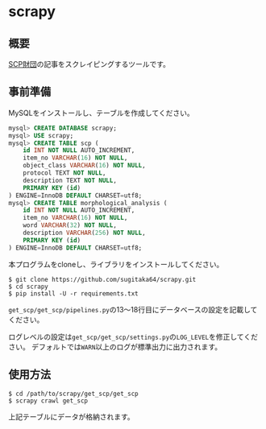 # scrapy

## 概要

[SCP財団](http://ja.scp-wiki.net/)の記事をスクレイピングするツールです。

## 事前準備

MySQLをインストールし、テーブルを作成してください。

```sql
mysql> CREATE DATABASE scrapy;
mysql> USE scrapy;
mysql> CREATE TABLE scp (
    id INT NOT NULL AUTO_INCREMENT,
    item_no VARCHAR(16) NOT NULL,
    object_class VARCHAR(16) NOT NULL,
    protocol TEXT NOT NULL,
    description TEXT NOT NULL,
    PRIMARY KEY (id)
) ENGINE=InnoDB DEFAULT CHARSET=utf8;
mysql> CREATE TABLE morphological_analysis (
    id INT NOT NULL AUTO_INCREMENT,
    item_no VARCHAR(16) NOT NULL,
    word VARCHAR(32) NOT NULL,
    description VARCHAR(256) NOT NULL,
    PRIMARY KEY (id)
) ENGINE=InnoDB DEFAULT CHARSET=utf8;
```

本プログラムをcloneし、ライブラリをインストールしてください。

```shell-session
$ git clone https://github.com/sugitaka64/scrapy.git
$ cd scrapy
$ pip install -U -r requirements.txt
```

`get_scp/get_scp/pipelines.py`の13〜18行目にデータベースの設定を記載してください。

ログレベルの設定は`get_scp/get_scp/settings.py`の`LOG_LEVEL`を修正してください。
デフォルトでは`WARN`以上のログが標準出力に出力されます。

## 使用方法

```shell-session
$ cd /path/to/scrapy/get_scp/get_scp
$ scrapy crawl get_scp
```

上記テーブルにデータが格納されます。
